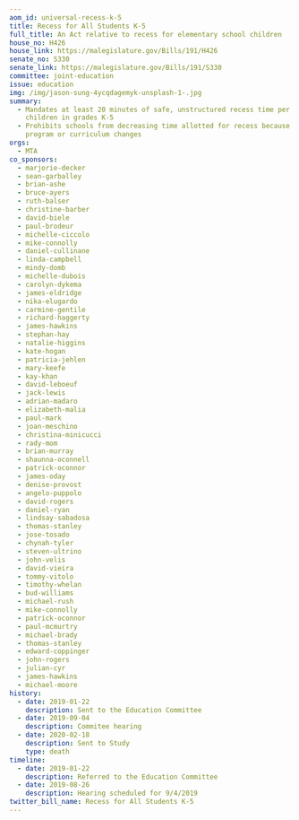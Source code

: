 ```yaml
---
aom_id: universal-recess-k-5
title: Recess for All Students K-5
full_title: An Act relative to recess for elementary school children
house_no: H426
house_link: https://malegislature.gov/Bills/191/H426
senate_no: S330
senate_link: https://malegislature.gov/Bills/191/S330
committee: joint-education
issue: education
img: /img/jason-sung-4ycqdagemyk-unsplash-1-.jpg
summary:
  - Mandates at least 20 minutes of safe, unstructured recess time per day for
    children in grades K-5
  - Prohibits schools from decreasing time allotted for recess because of
    program or curriculum changes
orgs:
  - MTA
co_sponsors:
  - marjorie-decker
  - sean-garballey
  - brian-ashe
  - bruce-ayers
  - ruth-balser
  - christine-barber
  - david-biele
  - paul-brodeur
  - michelle-ciccolo
  - mike-connolly
  - daniel-cullinane
  - linda-campbell
  - mindy-domb
  - michelle-dubois
  - carolyn-dykema
  - james-eldridge
  - nika-elugardo
  - carmine-gentile
  - richard-haggerty
  - james-hawkins
  - stephan-hay
  - natalie-higgins
  - kate-hogan
  - patricia-jehlen
  - mary-keefe
  - kay-khan
  - david-leboeuf
  - jack-lewis
  - adrian-madaro
  - elizabeth-malia
  - paul-mark
  - joan-meschino
  - christina-minicucci
  - rady-mom
  - brian-murray
  - shaunna-oconnell
  - patrick-oconnor
  - james-oday
  - denise-provost
  - angelo-puppolo
  - david-rogers
  - daniel-ryan
  - lindsay-sabadosa
  - thomas-stanley
  - jose-tosado
  - chynah-tyler
  - steven-ultrino
  - john-velis
  - david-vieira
  - tommy-vitolo
  - timothy-whelan
  - bud-williams
  - michael-rush
  - mike-connolly
  - patrick-oconnor
  - paul-mcmurtry
  - michael-brady
  - thomas-stanley
  - edward-coppinger
  - john-rogers
  - julian-cyr
  - james-hawkins
  - michael-moore
history:
  - date: 2019-01-22
    description: Sent to the Education Committee
  - date: 2019-09-04
    description: Commitee hearing
  - date: 2020-02-18
    description: Sent to Study
    type: death
timeline:
  - date: 2019-01-22
    description: Referred to the Education Committee
  - date: 2019-08-26
    description: Hearing scheduled for 9/4/2019
twitter_bill_name: Recess for All Students K-5
---
```

